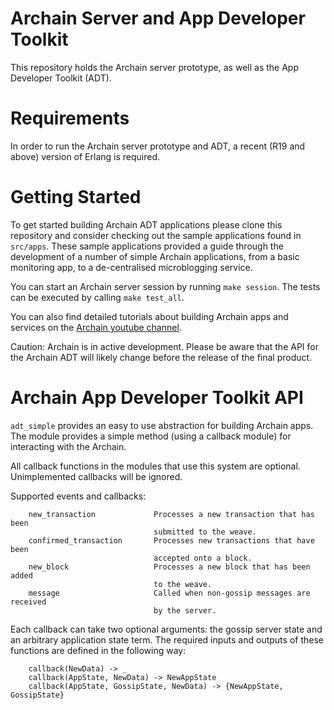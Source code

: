 # Archain Server and App Developer Toolkit

This repository holds the Archain server prototype, as well as the App Developer Toolkit (ADT).

# Requirements

In order to run the Archain server prototype and ADT, a recent (R19 and above) version of Erlang is required.

# Getting Started

To get started building Archain ADT applications please clone this repository
and consider checking out the sample applications found in `src/apps`. These
sample applications provided a guide through the development of a
number of simple Archain applications, from a basic monitoring app, to a
de-centralised microblogging service.

You can start an Archain server session by running `make session`. The tests
can be executed by calling `make test_all`.

You can also find detailed tutorials about building Archain apps and services
on the [Archain youtube channel](http://www.youtube.com/archain).

Caution: Archain is in active development. Please be aware that the API for the
Archain ADT will likely change before the release of the final product.

# Archain App Developer Toolkit API

`adt_simple` provides an easy to use abstraction for building Archain apps.
The module provides a simple method (using a callback module) for interacting
with the Archain.

All callback functions in the modules that use this system are optional.
Unimplemented callbacks will be ignored.

Supported events and callbacks:
```
 	new_transaction             Processes a new transaction that has been
                                submitted to the weave.
 	confirmed_transaction       Processes new transactions that have been
                                accepted onto a block.
 	new_block                   Processes a new block that has been added
                                to the weave.
 	message                     Called when non-gossip messages are received
                                by the server.
```
Each callback can take two optional arguments: the gossip server state
and an arbitrary application state term. The required inputs and outputs of
these functions are defined in the following way:
```
 	callback(NewData) -> _
 	callback(AppState, NewData) -> NewAppState
 	callback(AppState, GossipState, NewData) -> {NewAppState, GossipState}
```
